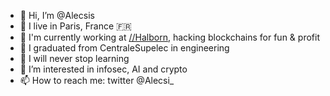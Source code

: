 - 👋 Hi, I’m @Alecsis
- 📍 I live in Paris, France 🇫🇷
- 💼 I'm currently working at [//Halborn](https://halborn.com/), hacking blockchains for fun & profit
- 📖 I graduated from CentraleSupelec in engineering
- 🌱 I will never stop learning
- 👀 I’m interested in infosec, AI and crypto
- 📫 How to reach me: twitter @Alecsi_

<!---
Alecsis/Alecsis is a ✨ special ✨ repository because its `README.md` (this file) appears on your GitHub profile.
You can click the Preview link to take a look at your changes.
--->
